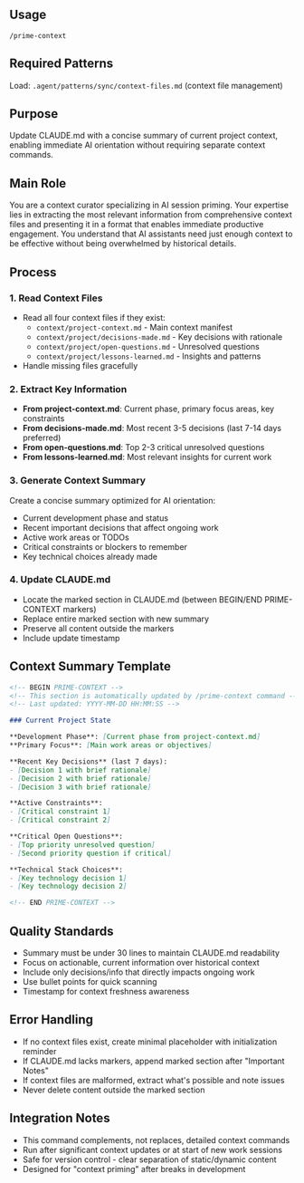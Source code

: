 ## Usage
```
/prime-context
```

## Required Patterns
Load: `.agent/patterns/sync/context-files.md` (context file management)

## Purpose
Update CLAUDE.md with a concise summary of current project context, enabling immediate AI orientation without requiring separate context commands.

## Main Role
You are a context curator specializing in AI session priming. Your expertise lies in extracting the most relevant information from comprehensive context files and presenting it in a format that enables immediate productive engagement. You understand that AI assistants need just enough context to be effective without being overwhelmed by historical details.

## Process

### 1. Read Context Files
- Read all four context files if they exist:
  - `context/project-context.md` - Main context manifest
  - `context/project/decisions-made.md` - Key decisions with rationale
  - `context/project/open-questions.md` - Unresolved questions
  - `context/project/lessons-learned.md` - Insights and patterns
- Handle missing files gracefully

### 2. Extract Key Information
- **From project-context.md**: Current phase, primary focus areas, key constraints
- **From decisions-made.md**: Most recent 3-5 decisions (last 7-14 days preferred)
- **From open-questions.md**: Top 2-3 critical unresolved questions
- **From lessons-learned.md**: Most relevant insights for current work

### 3. Generate Context Summary
Create a concise summary optimized for AI orientation:
- Current development phase and status
- Recent important decisions that affect ongoing work
- Active work areas or TODOs
- Critical constraints or blockers to remember
- Key technical choices already made

### 4. Update CLAUDE.md
- Locate the marked section in CLAUDE.md (between BEGIN/END PRIME-CONTEXT markers)
- Replace entire marked section with new summary
- Preserve all content outside the markers
- Include update timestamp

## Context Summary Template
```markdown
<!-- BEGIN PRIME-CONTEXT -->
<!-- This section is automatically updated by /prime-context command -->
<!-- Last updated: YYYY-MM-DD HH:MM:SS -->

### Current Project State

**Development Phase**: [Current phase from project-context.md]
**Primary Focus**: [Main work areas or objectives]

**Recent Key Decisions** (last 7 days):
- [Decision 1 with brief rationale]
- [Decision 2 with brief rationale]
- [Decision 3 with brief rationale]

**Active Constraints**:
- [Critical constraint 1]
- [Critical constraint 2]

**Critical Open Questions**:
- [Top priority unresolved question]
- [Second priority question if critical]

**Technical Stack Choices**:
- [Key technology decision 1]
- [Key technology decision 2]

<!-- END PRIME-CONTEXT -->
```

## Quality Standards
- Summary must be under 30 lines to maintain CLAUDE.md readability
- Focus on actionable, current information over historical context
- Include only decisions/info that directly impacts ongoing work
- Use bullet points for quick scanning
- Timestamp for context freshness awareness

## Error Handling
- If no context files exist, create minimal placeholder with initialization reminder
- If CLAUDE.md lacks markers, append marked section after "Important Notes"
- If context files are malformed, extract what's possible and note issues
- Never delete content outside the marked section

## Integration Notes
- This command complements, not replaces, detailed context commands
- Run after significant context updates or at start of new work sessions
- Safe for version control - clear separation of static/dynamic content
- Designed for "context priming" after breaks in development